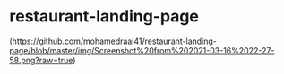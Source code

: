 # restaurant-landing-page

(https://github.com/mohamedraai41/restaurant-landing-page/blob/master/img/Screenshot%20from%202021-03-16%2022-27-58.png?raw=true) 
